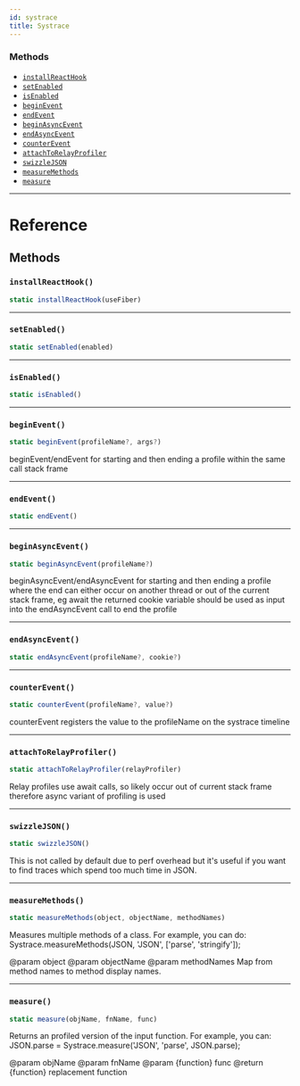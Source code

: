 ```yaml
---
id: systrace
title: Systrace
---
```




### Methods

- [`installReactHook`](systrace.md#installreacthook)
- [`setEnabled`](systrace.md#setenabled)
- [`isEnabled`](systrace.md#isenabled)
- [`beginEvent`](systrace.md#beginevent)
- [`endEvent`](systrace.md#endevent)
- [`beginAsyncEvent`](systrace.md#beginasyncevent)
- [`endAsyncEvent`](systrace.md#endasyncevent)
- [`counterEvent`](systrace.md#counterevent)
- [`attachToRelayProfiler`](systrace.md#attachtorelayprofiler)
- [`swizzleJSON`](systrace.md#swizzlejson)
- [`measureMethods`](systrace.md#measuremethods)
- [`measure`](systrace.md#measure)




---

# Reference

## Methods

### `installReactHook()`

```javascript
static installReactHook(useFiber)
```



---

### `setEnabled()`

```javascript
static setEnabled(enabled)
```



---

### `isEnabled()`

```javascript
static isEnabled()
```



---

### `beginEvent()`

```javascript
static beginEvent(profileName?, args?)
```


beginEvent/endEvent for starting and then ending a profile within the same call stack frame




---

### `endEvent()`

```javascript
static endEvent()
```



---

### `beginAsyncEvent()`

```javascript
static beginAsyncEvent(profileName?)
```


beginAsyncEvent/endAsyncEvent for starting and then ending a profile where the end can either
occur on another thread or out of the current stack frame, eg await
the returned cookie variable should be used as input into the endAsyncEvent call to end the profile




---

### `endAsyncEvent()`

```javascript
static endAsyncEvent(profileName?, cookie?)
```



---

### `counterEvent()`

```javascript
static counterEvent(profileName?, value?)
```


counterEvent registers the value to the profileName on the systrace timeline




---

### `attachToRelayProfiler()`

```javascript
static attachToRelayProfiler(relayProfiler)
```


Relay profiles use await calls, so likely occur out of current stack frame
therefore async variant of profiling is used




---

### `swizzleJSON()`

```javascript
static swizzleJSON()
```

This is not called by default due to perf overhead but it's useful
if you want to find traces which spend too much time in JSON.



---

### `measureMethods()`

```javascript
static measureMethods(object, objectName, methodNames)
```


Measures multiple methods of a class. For example, you can do:
Systrace.measureMethods(JSON, 'JSON', ['parse', 'stringify']);

@param object
@param objectName
@param methodNames Map from method names to method display names.




---

### `measure()`

```javascript
static measure(objName, fnName, func)
```


Returns an profiled version of the input function. For example, you can:
JSON.parse = Systrace.measure('JSON', 'parse', JSON.parse);

@param objName
@param fnName
@param {function} func
@return {function} replacement function




